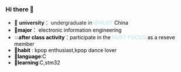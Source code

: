 ### Hi there 👋

<!--
**Keminae/keminae** is a ✨ _special_ ✨ repository because its `README.md` (this file) appears on your GitHub profile.

Here are some ideas to get you started:

- 🔭 I’m currently working on ...
- 🌱 I’m currently learning ...
- 👯 I’m looking to collaborate on ...
- 🤔 I’m looking for help with ...
- 💬 Ask me about ...
- 📫 How to reach me: ...
- 😄 Pronouns: ...
- ⚡ Fun fact: ...
-->
- :school: **university**： undergraduate in <font color=Powderblue>@HUST <font color=black>China
- :book:**major**： electronic information engineering
- :boom:**after class activity**：participate in the <font color=Powderblue>HUST-FOCUS <font color=black>as a reseve member
- :dancer:**habit** : kpop enthusiast,kpop dance lover
- :star2:**language**:C
- 🌱**learning**:C,stm32
